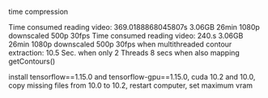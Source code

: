 time compression


Time consumed reading video:  369.0188868045807s     3.06GB 26min 1080p downscaled 500p 30fps
Time consumed reading video:  240.s     3.06GB 26min 1080p downscaled 500p 30fps when multithreaded
contour extraction: 10.5 Sec. when only 2 Threads
                    8 secs when also mapping getContours()
                    

install tensorflow==1.15.0 and tensorflow-gpu==1.15.0, cuda 10.2 and 10.0, copy missing files from 10.0 to 10.2, restart computer, set maximum vram